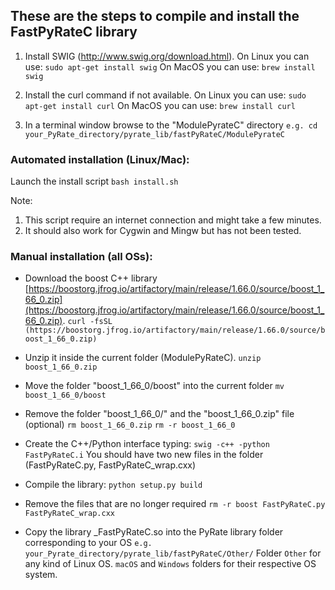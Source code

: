 ## These are the steps to compile and install the FastPyRateC library


1. Install SWIG (http://www.swig.org/download.html).
   On Linux you can use: `sudo apt-get install swig`
   On MacOS you can use: `brew install swig`

2. Install the curl command if not available.
    On Linux you can use: `sudo apt-get install curl`
    On MacOS you can use: `brew install curl`

3. In a terminal window browse to the "ModulePyrateC" directory
   `e.g. cd your_PyRate_directory/pyrate_lib/fastPyRateC/ModulePyrateC`


### Automated installation (Linux/Mac):

Launch the install script
`bash install.sh`

Note:
1. This script require an internet connection and might take a few minutes.
2.  It should also work for Cygwin and Mingw but has not been tested.


### Manual installation (all OSs):
* Download the boost C++ library [https://boostorg.jfrog.io/artifactory/main/release/1.66.0/source/boost_1_66_0.zip](https://boostorg.jfrog.io/artifactory/main/release/1.66.0/source/boost_1_66_0.zip).
`curl -fsSL (https://boostorg.jfrog.io/artifactory/main/release/1.66.0/source/boost_1_66_0.zip)`

* Unzip it inside the current folder (ModulePyRateC).
`unzip boost_1_66_0.zip`

* Move the folder "boost_1_66_0/boost" into the current folder
`mv boost_1_66_0/boost`

* Remove the folder "boost_1_66_0/" and the "boost_1_66_0.zip" file (optional)
`rm boost_1_66_0.zip`
`rm -r boost_1_66_0`

* Create the C++/Python interface typing:
`swig -c++ -python FastPyRateC.i`
You should have two new files in the folder (FastPyRateC.py, FastPyRateC_wrap.cxx)

* Compile the library:
`python setup.py build`

* Remove the files that are no longer required
`rm -r boost FastPyRateC.py FastPyRateC_wrap.cxx`

* Copy the library _FastPyRateC.so into the PyRate library folder corresponding to your OS
`e.g. your_Pyrate_directory/pyrate_lib/fastPyRateC/Other/`
Folder `Other` for any kind of Linux OS. `macOS` and `Windows` folders for their respective OS system.
